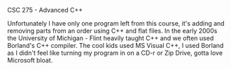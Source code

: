 CSC 275 - Advanced C++

Unfortunately I have only one program left from this course, it's adding and removing parts from an order using C++ and flat files. In the early 2000s the University of Michigan - Flint heavily taught C++ and we often used Borland's C++ compiler. The cool kids used MS Visual C++, I used Borland as I didn't feel like turning my program in on a CD-r or Zip Drive, gotta love Microsoft bloat.
